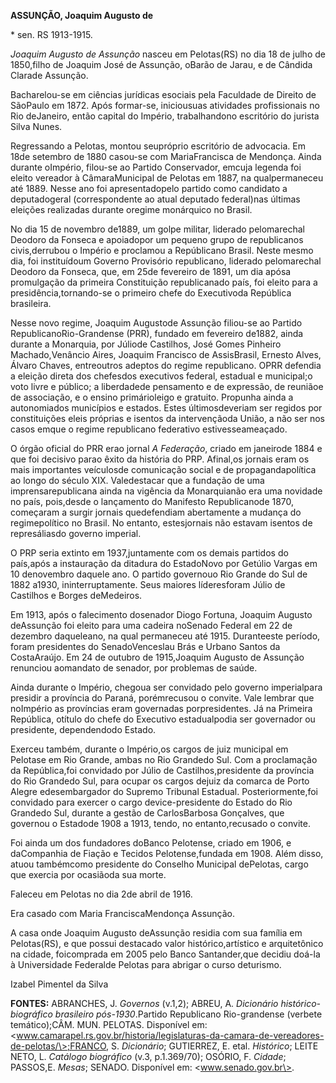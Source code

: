 **ASSUNÇÃO, Joaquim Augusto de**

\* sen. RS 1913-1915.

*Joaquim Augusto de Assunção* nasceu em Pelotas(RS) no dia 18 de julho
de 1850,filho de Joaquim José de Assunção, oBarão de Jarau, e de Cândida
Clarade Assunção.

Bacharelou-se em ciências jurídicas esociais pela Faculdade de Direito
de SãoPaulo em 1872. Após formar-se, iniciousuas atividades
profissionais no Rio deJaneiro, então capital do Império, trabalhandono
escritório do jurista Silva Nunes.

Regressando a Pelotas, montou seupróprio escritório de advocacia. Em
18de setembro de 1880 casou-se com MariaFrancisca de Mendonça. Ainda
durante oImpério, filou-se ao Partido Conservador, emcuja legenda foi
eleito vereador à CâmaraMunicipal de Pelotas em 1887, na qualpermaneceu
até 1889. Nesse ano foi apresentadopelo partido como candidato a
deputadogeral (correspondente ao atual deputado federal)nas últimas
eleições realizadas durante oregime monárquico no Brasil.

No dia 15 de novembro de1889, um golpe militar, liderado pelomarechal
Deodoro da Fonseca e apoiadopor um pequeno grupo de republicanos
civis,derrubou o Império e proclamou a Repúblicano Brasil. Neste mesmo
dia, foi instituídoum Governo Provisório republicano, liderado
pelomarechal Deodoro da Fonseca, que, em 25de fevereiro de 1891, um dia
apósa promulgação da primeira Constituição republicanado país, foi
eleito para a presidência,tornando-se o primeiro chefe do Executivoda
República brasileira.

Nesse novo regime, Joaquim Augustode Assunção filiou-se ao Partido
RepublicanoRio-Grandense (PRR), fundado em fevereiro de1882, ainda
durante a Monarquia, por Júliode Castilhos, José Gomes Pinheiro
Machado,Venâncio Aires, Joaquim Francisco de AssisBrasil, Ernesto Alves,
Álvaro Chaves, entreoutros adeptos do regime republicano. OPRR defendia
a eleição direta dos chefesdos executivos federal, estadual e
municipal;o voto livre e público; a liberdadede pensamento e de
expressão, de reuniãoe de associação, e o ensino primárioleigo e
gratuito. Propunha ainda a autonomiados municípios e estados. Estes
últimosdeveriam ser regidos por constituições eleis próprias e isentos
da intervençãoda União, a não ser nos casos emque o regime republicano
federativo estivesseameaçado.

O órgão oficial do PRR erao jornal *A Federação*, criado em janeirode
1884 e que foi decisivo parao êxito da história do PRP. Afinal,os
jornais eram os mais importantes veículosde comunicação social e de
propagandapolítica ao longo do século XIX. Valedestacar que a fundação
de uma imprensarepublicana ainda na vigência da Monarquianão era uma
novidade no país, pois,desde o lançamento do Manifesto Republicanode
1870, começaram a surgir jornais quedefendiam abertamente a mudança do
regimepolítico no Brasil. No entanto, estesjornais não estavam isentos
de represáliasdo governo imperial.

O PRP seria extinto em 1937,juntamente com os demais partidos do
país,após a instauração da ditadura do EstadoNovo por Getúlio Vargas em
10 denovembro daquele ano. O partido governouo Rio Grande do Sul de 1882
a1930, ininterruptamente. Seus maiores líderesforam Júlio de Castilhos e
Borges deMedeiros.

Em 1913, após o falecimento dosenador Diogo Fortuna, Joaquim Augusto
deAssunção foi eleito para uma cadeira noSenado Federal em 22 de
dezembro daqueleano, na qual permaneceu até 1915. Duranteeste período,
foram presidentes do SenadoVenceslau Brás e Urbano Santos da
CostaAraújo. Em 24 de outubro de 1915,Joaquim Augusto de Assunção
renunciou aomandato de senador, por problemas de saúde.

Ainda durante o Império, chegoua ser convidado pelo governo imperialpara
presidir a província do Paraná, porémrecusou o convite. Vale lembrar que
noImpério as províncias eram governadas porpresidentes. Já na Primeira
República, otítulo do chefe do Executivo estadualpodia ser governador ou
presidente, dependendodo Estado.

Exerceu também, durante o Império,os cargos de juiz municipal em
Pelotase em Rio Grande, ambas no Rio Grandedo Sul. Com a proclamação da
República,foi convidado por Júlio de Castilhos,presidente da província
do Rio Grandedo Sul, para ocupar os cargos dejuiz da comarca de Porto
Alegre edesembargador do Supremo Tribunal Estadual. Posteriormente,foi
convidado para exercer o cargo device-presidente do Estado do Rio
Grandedo Sul, durante a gestão de CarlosBarbosa Gonçalves, que governou
o Estadode 1908 a 1913, tendo, no entanto,recusado o convite.

Foi ainda um dos fundadores doBanco Pelotense, criado em 1906, e
daCompanhia de Fiação e Tecidos Pelotense,fundada em 1908. Além disso,
atuou tambémcomo presidente do Conselho Municipal dePelotas, cargo que
exercia por ocasiãoda sua morte.

Faleceu em Pelotas no dia 2de abril de 1916.

Era casado com Maria FranciscaMendonça Assunção.

A casa onde Joaquim Augusto deAssunção residia com sua família em
Pelotas(RS), e que possui destacado valor histórico,artístico e
arquitetônico na cidade, foicomprada em 2005 pelo Banco Santander,que
decidiu doá-la à Universidade Federalde Pelotas para abrigar o curso
deturismo.

Izabel Pimentel da Silva

**FONTES:** ABRANCHES, J. *Governos* (v.1,2); ABREU, A. *Dicionário
histórico-biográfico brasileiro pós-1930*.Partido Republicano
Rio-grandense (verbete temático);CÂM. MUN. PELOTAS. Disponível em:
\<www.camarapel.rs.gov.br/historia/legislaturas-da-camara-de-vereadores-de-pelotas/\>;FRANCO,
S. *Dicionário*; GUTIERREZ, E. etal. *Histórico*; LEITE NETO, L.
*Catálogo biográfico* (v.3, p.1.369/70); OSÓRIO, F. *Cidade*; PASSOS,E.
*Mesas*; SENADO. Disponível em: \<www.senado.gov.br\>.
